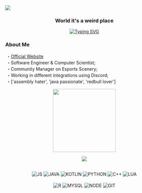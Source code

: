 <img src="https://cdn.discordapp.com/attachments/1005910757763993640/1032834510821269584/ezgif.com-gif-maker.gif">

### <p align='center'>World it's a weird place</p>
<div align="center">

[![Typing SVG](https://readme-typing-svg.herokuapp.com?color=ADBAC2&background=FF000000&center=true&lines=Stay+tuned+for+new+realeases)](https://git.io/typing-svg)
</div>

###  About Me
&nbsp;・<a href='https://neast.xyz/'>Official Website</a><br>
&nbsp;・Software Engineer & Computer Scientist;<br> 
&nbsp;・Community Manager on Esports Scenery;<br>
&nbsp;・Working in different integrations using Discord;<br>
&nbsp;・['assembly hater', 'java passionate', 'redbull lover'] <br>

<p align='center'>
<img src="https://media.giphy.com/media/TEnXkcsHrP4YedChhA/giphy.gif" width="200" height="200" frameBorder="0" class="giphy-embed" allowFullScreen></img></p>

<div align='center'>

![](https://komarev.com/ghpvc/?username=ghostneast&color=blue)
<div>
<!-- LANG TECH -->
<div align="center" valign="top"><br> 
  <img align="center" alt="JS" src="https://img.shields.io/badge/JavaScript-323330?style=for-the-badge&logo=javascript&logoColor=F7DF1E">
  <img align="center" alt="JAVA" src="https://img.shields.io/badge/Java-323330?style=for-the-badge&logo=java&logoColor=white">
  <img align="center" alt="KOTLIN" src="https://img.shields.io/badge/Kotlin-0095D5?&style=for-the-badge&logo=kotlin&logoColor=white">
  <img align="center" alt="PYTHON"  src="https://img.shields.io/badge/Python-14354C?style=for-the-badge&logo=python&logoColor=white">
  <img align="center" alt="C++"  src="https://img.shields.io/badge/C%2B%2B-00599C?style=for-the-badge&logo=c%2B%2B&logoColor=white">
  <img align="center" alt="LUA" src="https://img.shields.io/badge/Lua-2C2D72?style=for-the-badge&logo=lua&logoColor=white"><br><br>
  <img align="center" alt="R" src="https://img.shields.io/badge/R-14354C?style=for-the-badge&logo=r&logoColor=white">
  <img align="center" alt="MYSQL" src="https://img.shields.io/badge/MySQL-00000F?style=for-the-badge&logo=mysql&logoColor=white">
  <img align="center" alt="NODE" src="https://img.shields.io/badge/Node.js-43853D?style=for-the-badge&logo=node.js&logoColor=white">

  <img align="center" alt="GIT" src="https://img.shields.io/badge/GIT-323330?style=for-the-badge&logo=git&logoColor=white">
</div><br>
<!-- END LANG TECH-->



